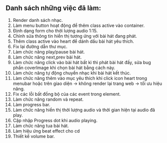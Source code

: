 ## Danh sách những việc đã làm:

1. Render danh sách nhạc.
2. Làm menu button hoạt động để thêm class active vào container.
3. Định dạng form cho thời lượng audio 1:15.
4. Chỉnh sửa thông tin hiển thị tương ứng với bài hát đang phát.
5. Thêm class active vào heart để dánh dấu bài hát yêu thích.
6. Fix lại đường dẫn thư mục.
7. Làm chức năng play/pause bài hát.
8. Làm chức năng next,prev bài hát.
9. Làm chức năng click vào bài hát bất kì thì phát bài hát đấy, sửa bug phần coverImage khi chọn bài hát bằng cách này.
10. Làm chức năng tự động chuyển nhạc khi bài hát kết thúc.
11. Làm chức năng thêm vào mục yêu thích khi click icon heart trong menubar hoặc trên giao diện -> không render lại trang web -> tối ưu hiệu năng.
12. Fix các lỗi bất đồng bộ của các event trong element.
13. Làm chức năng random và repeat.
14. Làm progress bar.
15. Làm chức năng hiển thị thời lượng audio và thời gian hiện tại audio đã play.
16. Cập nhập Progress dot khi audio playing.
17. Làm chức năng tua bài hát.
18. Làm hiệu ứng beat effect cho cd
19. Thiết kế volume bar.
